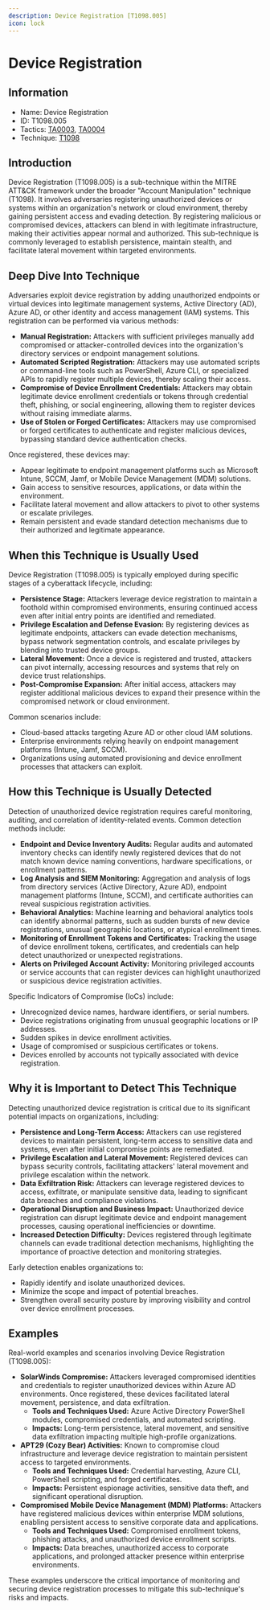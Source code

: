 ```yaml
---
description: Device Registration [T1098.005]
icon: lock
---
```


# Device Registration

## Information

* Name: Device Registration
* ID: T1098.005
* Tactics: [TA0003](../../ta0003/), [TA0004](../)
* Technique: [T1098](./)

## Introduction

Device Registration (T1098.005) is a sub-technique within the MITRE ATT\&CK framework under the broader "Account Manipulation" technique (T1098). It involves adversaries registering unauthorized devices or systems within an organization's network or cloud environment, thereby gaining persistent access and evading detection. By registering malicious or compromised devices, attackers can blend in with legitimate infrastructure, making their activities appear normal and authorized. This sub-technique is commonly leveraged to establish persistence, maintain stealth, and facilitate lateral movement within targeted environments.

## Deep Dive Into Technique

Adversaries exploit device registration by adding unauthorized endpoints or virtual devices into legitimate management systems, Active Directory (AD), Azure AD, or other identity and access management (IAM) systems. This registration can be performed via various methods:

* **Manual Registration:** Attackers with sufficient privileges manually add compromised or attacker-controlled devices into the organization's directory services or endpoint management solutions.
* **Automated Scripted Registration:** Attackers may use automated scripts or command-line tools such as PowerShell, Azure CLI, or specialized APIs to rapidly register multiple devices, thereby scaling their access.
* **Compromise of Device Enrollment Credentials:** Attackers may obtain legitimate device enrollment credentials or tokens through credential theft, phishing, or social engineering, allowing them to register devices without raising immediate alarms.
* **Use of Stolen or Forged Certificates:** Attackers may use compromised or forged certificates to authenticate and register malicious devices, bypassing standard device authentication checks.

Once registered, these devices may:

* Appear legitimate to endpoint management platforms such as Microsoft Intune, SCCM, Jamf, or Mobile Device Management (MDM) solutions.
* Gain access to sensitive resources, applications, or data within the environment.
* Facilitate lateral movement and allow attackers to pivot to other systems or escalate privileges.
* Remain persistent and evade standard detection mechanisms due to their authorized and legitimate appearance.

## When this Technique is Usually Used

Device Registration (T1098.005) is typically employed during specific stages of a cyberattack lifecycle, including:

* **Persistence Stage:** Attackers leverage device registration to maintain a foothold within compromised environments, ensuring continued access even after initial entry points are identified and remediated.
* **Privilege Escalation and Defense Evasion:** By registering devices as legitimate endpoints, attackers can evade detection mechanisms, bypass network segmentation controls, and escalate privileges by blending into trusted device groups.
* **Lateral Movement:** Once a device is registered and trusted, attackers can pivot internally, accessing resources and systems that rely on device trust relationships.
* **Post-Compromise Expansion:** After initial access, attackers may register additional malicious devices to expand their presence within the compromised network or cloud environment.

Common scenarios include:

* Cloud-based attacks targeting Azure AD or other cloud IAM solutions.
* Enterprise environments relying heavily on endpoint management platforms (Intune, Jamf, SCCM).
* Organizations using automated provisioning and device enrollment processes that attackers can exploit.

## How this Technique is Usually Detected

Detection of unauthorized device registration requires careful monitoring, auditing, and correlation of identity-related events. Common detection methods include:

* **Endpoint and Device Inventory Audits:** Regular audits and automated inventory checks can identify newly registered devices that do not match known device naming conventions, hardware specifications, or enrollment patterns.
* **Log Analysis and SIEM Monitoring:** Aggregation and analysis of logs from directory services (Active Directory, Azure AD), endpoint management platforms (Intune, SCCM), and certificate authorities can reveal suspicious registration activities.
* **Behavioral Analytics:** Machine learning and behavioral analytics tools can identify abnormal patterns, such as sudden bursts of new device registrations, unusual geographic locations, or atypical enrollment times.
* **Monitoring of Enrollment Tokens and Certificates:** Tracking the usage of device enrollment tokens, certificates, and credentials can help detect unauthorized or unexpected registrations.
* **Alerts on Privileged Account Activity:** Monitoring privileged accounts or service accounts that can register devices can highlight unauthorized or suspicious device registration activities.

Specific Indicators of Compromise (IoCs) include:

* Unrecognized device names, hardware identifiers, or serial numbers.
* Device registrations originating from unusual geographic locations or IP addresses.
* Sudden spikes in device enrollment activities.
* Usage of compromised or suspicious certificates or tokens.
* Devices enrolled by accounts not typically associated with device registration.

## Why it is Important to Detect This Technique

Detecting unauthorized device registration is critical due to its significant potential impacts on organizations, including:

* **Persistence and Long-Term Access:** Attackers can use registered devices to maintain persistent, long-term access to sensitive data and systems, even after initial compromise points are remediated.
* **Privilege Escalation and Lateral Movement:** Registered devices can bypass security controls, facilitating attackers' lateral movement and privilege escalation within the network.
* **Data Exfiltration Risk:** Attackers can leverage registered devices to access, exfiltrate, or manipulate sensitive data, leading to significant data breaches and compliance violations.
* **Operational Disruption and Business Impact:** Unauthorized device registration can disrupt legitimate device and endpoint management processes, causing operational inefficiencies or downtime.
* **Increased Detection Difficulty:** Devices registered through legitimate channels can evade traditional detection mechanisms, highlighting the importance of proactive detection and monitoring strategies.

Early detection enables organizations to:

* Rapidly identify and isolate unauthorized devices.
* Minimize the scope and impact of potential breaches.
* Strengthen overall security posture by improving visibility and control over device enrollment processes.

## Examples

Real-world examples and scenarios involving Device Registration (T1098.005):

* **SolarWinds Compromise:** Attackers leveraged compromised identities and credentials to register unauthorized devices within Azure AD environments. Once registered, these devices facilitated lateral movement, persistence, and data exfiltration.
  * **Tools and Techniques Used:** Azure Active Directory PowerShell modules, compromised credentials, and automated scripting.
  * **Impacts:** Long-term persistence, lateral movement, and sensitive data exfiltration impacting multiple high-profile organizations.
* **APT29 (Cozy Bear) Activities:** Known to compromise cloud infrastructure and leverage device registration to maintain persistent access to targeted environments.
  * **Tools and Techniques Used:** Credential harvesting, Azure CLI, PowerShell scripting, and forged certificates.
  * **Impacts:** Persistent espionage activities, sensitive data theft, and significant operational disruption.
* **Compromised Mobile Device Management (MDM) Platforms:** Attackers have registered malicious devices within enterprise MDM solutions, enabling persistent access to sensitive corporate data and applications.
  * **Tools and Techniques Used:** Compromised enrollment tokens, phishing attacks, and unauthorized device enrollment scripts.
  * **Impacts:** Data breaches, unauthorized access to corporate applications, and prolonged attacker presence within enterprise environments.

These examples underscore the critical importance of monitoring and securing device registration processes to mitigate this sub-technique's risks and impacts.
